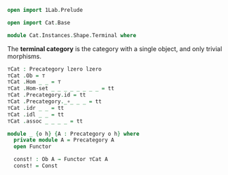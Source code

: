 ```agda
open import 1Lab.Prelude

open import Cat.Base

module Cat.Instances.Shape.Terminal where
```

<!--
```agda
open Precategory
```
-->

The **terminal category** is the category with a single object, and only
trivial morphisms.

```agda
⊤Cat : Precategory lzero lzero
⊤Cat .Ob = ⊤
⊤Cat .Hom _ _ = ⊤
⊤Cat .Hom-set _ _ _ _ _ _ _ _ = tt
⊤Cat .Precategory.id = tt
⊤Cat .Precategory._∘_ _ _ = tt
⊤Cat .idr _ _ = tt
⊤Cat .idl _ _ = tt
⊤Cat .assoc _ _ _ _ = tt

module _ {o h} {A : Precategory o h} where
  private module A = Precategory A
  open Functor

  const! : Ob A → Functor ⊤Cat A
  const! = Const
```
